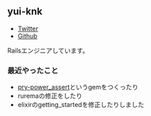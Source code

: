 ## yui-knk

- [Twitter](https://twitter.com/spikeolaf)
- [Github](https://github.com/yui-knk)

Railsエンジニアしています。

### 最近やったこと
- [pry-power_assert](https://github.com/yui-knk/pry-power_assert)というgemをつくったり
- ruremaの修正をしたり
- elixirのgetting_startedを修正したりしました
